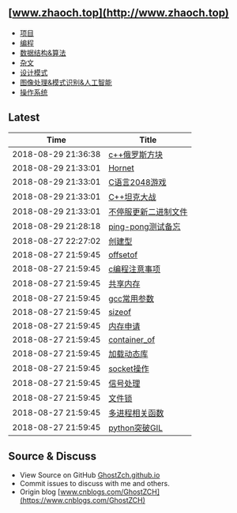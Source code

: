 ## [www.zhaoch.top](http://www.zhaoch.top)
+ [项目](项目)
+ [编程](编程)
+ [数据结构&算法](数据结构&算法)
+ [杂文](杂文)
+ [设计模式](设计模式)
+ [图像处理&模式识别&人工智能](图像处理&模式识别&人工智能)
+ [操作系统](操作系统)
## Latest 

|Time|Title|
|--|--|
|2018-08-29 21:36:38|[c++俄罗斯方块](项目/c++俄罗斯方块.md)|
|2018-08-29 21:33:01|[Hornet](项目/Hornet.md)|
|2018-08-29 21:33:01|[C语言2048游戏](项目/C语言2048游戏.md)|
|2018-08-29 21:33:01|[C++坦克大战](项目/C++坦克大战.md)|
|2018-08-29 21:33:01|[不停服更新二进制文件](操作系统/linux/不停服更新二进制文件.md)|
|2018-08-29 21:28:18|[ping-pong测试备忘](编程/go/ping-pong测试备忘.md)|
|2018-08-27 22:27:02|[创建型](设计模式/创建型.md)|
|2018-08-27 21:59:45|[offsetof](编程/c_cpp/offsetof.md)|
|2018-08-27 21:59:45|[c编程注意事项](编程/c_cpp/c编程注意事项.md)|
|2018-08-27 21:59:45|[共享内存](编程/c_cpp/共享内存.md)|
|2018-08-27 21:59:45|[gcc常用参数](编程/c_cpp/gcc常用参数.md)|
|2018-08-27 21:59:45|[sizeof](编程/c_cpp/sizeof.md)|
|2018-08-27 21:59:45|[内存申请](编程/c_cpp/内存申请.md)|
|2018-08-27 21:59:45|[container_of](编程/c_cpp/container_of.md)|
|2018-08-27 21:59:45|[加载动态库](编程/c_cpp/加载动态库.md)|
|2018-08-27 21:59:45|[socket操作](编程/c_cpp/socket操作.md)|
|2018-08-27 21:59:45|[信号处理](编程/c_cpp/信号处理.md)|
|2018-08-27 21:59:45|[文件锁](编程/c_cpp/文件锁.md)|
|2018-08-27 21:59:45|[多进程相关函数](编程/c_cpp/多进程相关函数.md)|
|2018-08-27 21:59:45|[python突破GIL](编程/python/python突破GIL.md)|

## Source & Discuss

+ View Source on GitHub [GhostZch.github.io](https://github.com/GhostZCH/GhostZch.github.io/)
+ Commit issues to discuss with me and others.
+ Origin blog [www.cnblogs.com/GhostZCH](https://www.cnblogs.com/GhostZCH)

